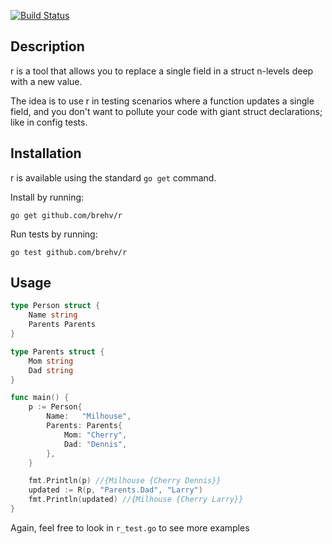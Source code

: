 [![Build Status](https://travis-ci.org/brehv/r.svg?branch=master)](https://travis-ci.org/brehv/r)

## Description

r is a tool that allows you to replace a single field in a struct n-levels deep with a new value.

The idea is to use r in testing scenarios where a function updates a single field, and you don't want to pollute your code with giant struct declarations; like in config tests.

## Installation

r is available using the standard `go get` command.

Install by running:

    go get github.com/brehv/r

Run tests by running:

    go test github.com/brehv/r

## Usage
```go
type Person struct {
	Name string
	Parents Parents
}

type Parents struct {
	Mom string
	Dad string
}

func main() {
	p := Person{
		Name:   "Milhouse",
		Parents: Parents{
			Mom: "Cherry",
			Dad: "Dennis",
		},
	}

	fmt.Println(p) //{Milhouse {Cherry Dennis}}
	updated := R(p, "Parents.Dad", "Larry")
	fmt.Println(updated) //{Milhouse {Cherry Larry}}
}

```

Again, feel free to look in `r_test.go` to see more examples